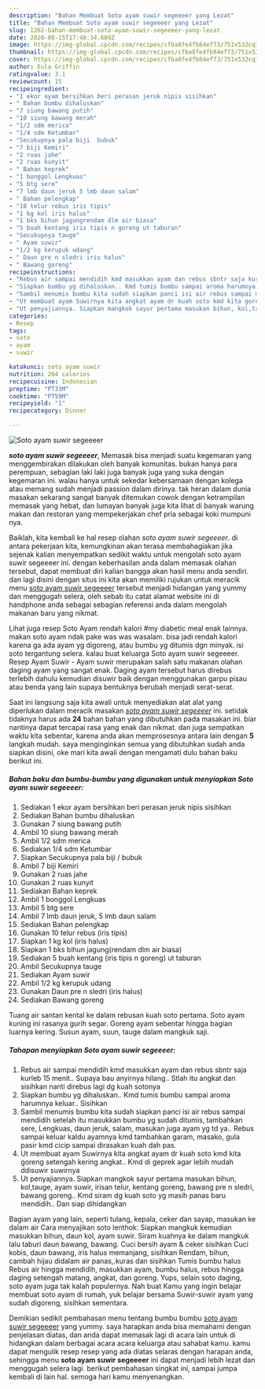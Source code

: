 ```yaml
---
description: "Bahan Membuat Soto ayam suwir segeeeer yang Lezat"
title: "Bahan Membuat Soto ayam suwir segeeeer yang Lezat"
slug: 1262-bahan-membuat-soto-ayam-suwir-segeeeer-yang-lezat
date: 2020-08-15T17:48:34.689Z
image: https://img-global.cpcdn.com/recipes/cfba8fe4fb84ef73/751x532cq70/soto-ayam-suwir-segeeeer-foto-resep-utama.jpg
thumbnail: https://img-global.cpcdn.com/recipes/cfba8fe4fb84ef73/751x532cq70/soto-ayam-suwir-segeeeer-foto-resep-utama.jpg
cover: https://img-global.cpcdn.com/recipes/cfba8fe4fb84ef73/751x532cq70/soto-ayam-suwir-segeeeer-foto-resep-utama.jpg
author: Eula Griffin
ratingvalue: 3.1
reviewcount: 15
recipeingredient:
- "1 ekor ayam bersihkan beri perasan jeruk nipis sisihkan"
- " Bahan bumbu dihaluskan"
- "7 siung bawang putih"
- "10 siung bawang merah"
- "1/2 sdm merica"
- "1/4 sdm Ketumbar"
- "Secukupnya pala biji  bubuk"
- "7 biji Kemiri"
- "2 ruas jahe"
- "2 ruas kunyit"
- " Bahan keprek"
- "1 bonggol Lengkuas"
- "5 btg sere"
- "7 lmb daun jeruk 5 lmb daun salam"
- " Bahan pelengkap"
- "10 telur rebus iris tipis"
- "1 kg kol iris halus"
- "1 bks bihun jagungrendam dlm air biasa"
- "5 buah kentang iris tipis n goreng ut taburan"
- "Secukupnya tauge"
- " Ayam suwir"
- "1/2 kg kerupuk udang"
- " Daun pre n sledri iris halus"
- " Bawang goreng"
recipeinstructions:
- "Rebus air sampai mendidih kmd masukkan ayam dan rebus sbntr saja kurleb 15 menit.. Supaya bau anyirnya hilang.. Stlah itu angkat dan sisihkan nanti direbus lagi dg kuah sotonya"
- "Siapkan bumbu yg dihaluskan.. Kmd tumis bumbu sampai aroma harumnya keluar.. Sisihkan"
- "Sambil menumis bumbu kita sudah siapkan panci isi air rebus sampai mendidih setelah itu masukkan bumbu yg sudah ditumis, tambahkan sere, Lengkuas, daun jeruk, salam, masukan juga ayam yg td ya.. Rebus sampai keluar kaldu ayamnya kmd tambahkan garam, masako, gula pasir kmd cicip sampai dirasakan kuah dah pas."
- "Ut membuat ayam Suwirnya kita angkat ayam dr kuah soto kmd kita goreng setengah kering angkat.. Kmd di geprek agar lebih mudah ddisuwir suwirnya"
- "Ut penyajiannya. Siapkan mangkok sayur pertama masukan bihun, kol,tauge, ayam suwir, irisan telur, kentang goreng, bawang pre n sledri, bawang goreng.. Kmd siram dg kuah soto yg masih panas baru mendidih.. Dan siap dihidangkan"
categories:
- Resep
tags:
- soto
- ayam
- suwir

katakunci: soto ayam suwir 
nutrition: 264 calories
recipecuisine: Indonesian
preptime: "PT33M"
cooktime: "PT59M"
recipeyield: "1"
recipecategory: Dinner

---
```



![Soto ayam suwir segeeeer](https://img-global.cpcdn.com/recipes/cfba8fe4fb84ef73/751x532cq70/soto-ayam-suwir-segeeeer-foto-resep-utama.jpg)

<b><i>soto ayam suwir segeeeer</i></b>, Memasak bisa menjadi suatu kegemaran yang menggembirakan dilakukan oleh banyak komunitas. bukan hanya para perempuan, sebagian laki laki juga banyak juga yang suka dengan kegemaran ini. walau hanya untuk sekedar kebersamaan dengan kolega atau memang sudah menjadi passion dalam dirinya. tak heran dalam dunia masakan sekarang sangat banyak ditemukan cowok dengan ketrampilan memasak yang hebat, dan lumayan banyak juga kita lihat di banyak warung makan dan restoran yang mempekerjakan chef pria sebagai koki mumpuni nya.

Baiklah, kita kembali ke hal resep olahan <i>soto ayam suwir segeeeer</i>. di antara pekerjaan kita, kemungkinan akan terasa membahagiakan jika sejenak kalian menyempatkan sedikit waktu untuk mengolah soto ayam suwir segeeeer ini. dengan keberhasilan anda dalam memasak olahan tersebut, dapat membuat diri kalian bangga akan hasil menu anda sendiri. dan lagi disini dengan situs ini kita akan memiliki rujukan untuk meracik menu <u>soto ayam suwir segeeeer</u> tersebut menjadi hidangan yang yummy dan menggugah selera, oleh sebab itu catat alamat website ini di handphone anda sebagai sebagian referensi anda dalam mengolah makanan baru yang nikmat.

Lihat juga resep Soto Ayam rendah kalori #my diabetic meal enak lainnya. makan soto ayam ndak pake was was wasalam. bisa jadi rendah kalori karena ga ada ayam yg digoreng, atau bumbu yg ditumis dgn minyak. isi soto tergantung selera. kalau buat keluarga Soto ayam suwir segeeeer. Resep Ayam Suwir - Ayam suwir merupakan salah satu makanan olahan daging ayam yang sangat enak. Daging ayam tersebut harus direbus terlebih dahulu kemudian disuwir baik dengan menggunakan garpu pisau atau benda yang lain supaya bentuknya berubah menjadi serat-serat.


Saat ini langsung saja kita awali untuk menyediakan alat alat yang diperlukan dalam meracik masakan <u><i>soto ayam suwir segeeeer</i></u> ini. setidak tidaknya harus ada <b>24</b> bahan bahan yang dibutuhkan pada masakan ini. biar nantinya dapat tercapai rasa yang enak dan nikmat. dan juga sempatkan waktu kita sebentar, karena anda akan memprosesnya antara lain dengan <b>5</b> langkah mudah. saya menginginkan semua yang dibutuhkan sudah anda siapkan disini, oke mari kita awali dengan mengamati dulu bahan baku berikut ini.

<!--inarticleads1-->

##### Bahan baku dan bumbu-bumbu yang digunakan untuk menyiapkan Soto ayam suwir segeeeer:

1. Sediakan 1 ekor ayam bersihkan beri perasan jeruk nipis sisihkan
1. Sediakan  Bahan bumbu dihaluskan
1. Gunakan 7 siung bawang putih
1. Ambil 10 siung bawang merah
1. Ambil 1/2 sdm merica
1. Sediakan 1/4 sdm Ketumbar
1. Siapkan Secukupnya pala biji / bubuk
1. Ambil 7 biji Kemiri
1. Gunakan 2 ruas jahe
1. Gunakan 2 ruas kunyit
1. Sediakan  Bahan keprek
1. Ambil 1 bonggol Lengkuas
1. Ambil 5 btg sere
1. Ambil 7 lmb daun jeruk, 5 lmb daun salam
1. Sediakan  Bahan pelengkap
1. Gunakan 10 telur rebus (iris tipis)
1. Siapkan 1 kg kol (iris halus)
1. Siapkan 1 bks bihun jagung(rendam dlm air biasa)
1. Sediakan 5 buah kentang (iris tipis n goreng) ut taburan
1. Ambil Secukupnya tauge
1. Sediakan  Ayam suwir
1. Ambil 1/2 kg kerupuk udang
1. Gunakan  Daun pre n sledri (iris halus)
1. Sediakan  Bawang goreng


Tuang air santan kental ke dalam rebusan kuah soto pertama. Soto ayam kuning ini rasanya gurih segar. Goreng ayam sebentar hingga bagian luarnya kering. Susun ayam, suun, tauge dalam mangkuk saji. 

<!--inarticleads2-->

##### Tahapan menyiapkan Soto ayam suwir segeeeer:

1. Rebus air sampai mendidih kmd masukkan ayam dan rebus sbntr saja kurleb 15 menit.. Supaya bau anyirnya hilang.. Stlah itu angkat dan sisihkan nanti direbus lagi dg kuah sotonya
1. Siapkan bumbu yg dihaluskan.. Kmd tumis bumbu sampai aroma harumnya keluar.. Sisihkan
1. Sambil menumis bumbu kita sudah siapkan panci isi air rebus sampai mendidih setelah itu masukkan bumbu yg sudah ditumis, tambahkan sere, Lengkuas, daun jeruk, salam, masukan juga ayam yg td ya.. Rebus sampai keluar kaldu ayamnya kmd tambahkan garam, masako, gula pasir kmd cicip sampai dirasakan kuah dah pas.
1. Ut membuat ayam Suwirnya kita angkat ayam dr kuah soto kmd kita goreng setengah kering angkat.. Kmd di geprek agar lebih mudah ddisuwir suwirnya
1. Ut penyajiannya. Siapkan mangkok sayur pertama masukan bihun, kol,tauge, ayam suwir, irisan telur, kentang goreng, bawang pre n sledri, bawang goreng.. Kmd siram dg kuah soto yg masih panas baru mendidih.. Dan siap dihidangkan


Bagian ayam yang lain, seperti tulang, kepala, ceker dan sayap, masukan ke dalam air Cara menyajikan soto lenthok: Siapkan mangkuk kemudian masukkan bihun, daun kol, ayam suwir. Siram kuahnya ke dalam mangkuk lalu taburi daun bawang, bawang. Cuci bersih ayam &amp; ceker sisihkan Cuci kobis, daun bawang, iris halus memanjang, sisihkan Rendam, bihun, cambah hijau didalam air panas,.kuras dan sisihkan Tumis bumbu halus Rebus air hingga mendidih, masukkan ayam, bumbu halus, rebus hingga daging setengah matang, angkat, dan goreng. Yups, selain soto daging, soto ayam juga tak kalah populernya. Nah buat Kamu yang ingin belajar membuat soto ayam di rumah, yuk belajar bersama Suwir-suwir ayam yang sudah digoreng, sisihkan sementara. 

Demikian sedikit pembahasan menu tentang bumbu bumbu <u>soto ayam suwir segeeeer</u> yang yummy. saya harapkan anda bisa memahami dengan penjelasan diatas, dan anda dapat memasak lagi di acara lain untuk di hidangkan dalam berbagai acara acara keluarga atau sahabat kamu. kamu dapat mengulik resep resep yang ada diatas selaras dengan harapan anda, sehingga menu <b>soto ayam suwir segeeeer</b> ini dapat menjadi lebih lezat dan menggugah selera lagi. berikut pembahasan singkat ini, sampai jumpa kembali di lain hal. semoga hari kamu menyenangkan.
